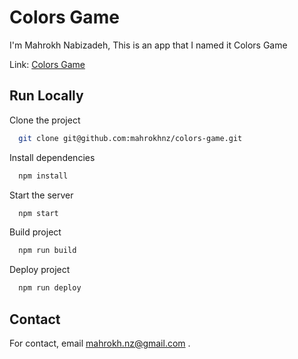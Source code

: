 # Colors Game

I'm Mahrokh Nabizadeh,
This is an app that I named it Colors Game 

Link:
[Colors Game](https://mahrokhnz.github.io/colors-game/)

## Run Locally

Clone the project

```bash
  git clone git@github.com:mahrokhnz/colors-game.git
```

Install dependencies

```bash
  npm install
```

Start the server

```bash
  npm start
```

Build project

```bash
  npm run build
```

Deploy project

```bash
  npm run deploy
```


## Contact

For contact, email mahrokh.nz@gmail.com .